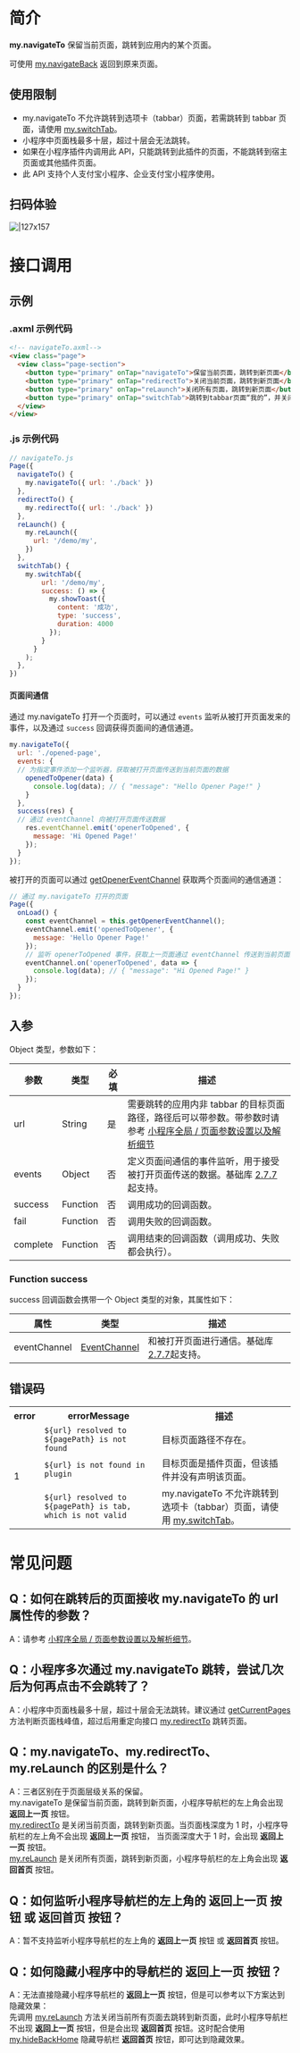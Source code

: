 # 简介
**my.navigateTo** 保留当前页面，跳转到应用内的某个页面。

可使用 [my.navigateBack](https://opendocs.alipay.com/mini/api/kc5zbx) 返回到原来页面。

## 使用限制

- my.navigateTo 不允许跳转到选项卡（tabbar）页面，若需跳转到 tabbar 页面，请使用 [my.switchTab](https://opendocs.alipay.com/mini/api/ui-tabbar)。
- 小程序中页面栈最多十层，超过十层会无法跳转。   
- 如果在小程序插件内调用此 API，只能跳转到此插件的页面，不能跳转到宿主页面或其他插件页面。
- 此 API 支持个人支付宝小程序、企业支付宝小程序使用。

## 扫码体验

![|127x157](https://gw.alipayobjects.com/zos/skylark-tools/public/files/dd2c5503ee803648fc67e316760d2fb4.jpeg#align=left&display=inline&height=157&margin=%5Bobject%20Object%5D&originHeight=157&originWidth=127&status=done&style=none&width=127)

# 接口调用

## 示例

### .axml 示例代码
```html
<!-- navigateTo.axml-->
<view class="page">
  <view class="page-section">
    <button type="primary" onTap="navigateTo">保留当前页面，跳转到新页面</button>
    <button type="primary" onTap="redirectTo">关闭当前页面，跳转到新页面</button>
    <button type="primary" onTap="reLaunch">关闭所有页面，跳转到新页面</button>
    <button type="primary" onTap="switchTab">跳转到tabbar页面“我的”，并关闭其他所有非 tabBar 页面</button>
  </view>
</view>
```

### .js 示例代码
```javascript
// navigateTo.js
Page({
  navigateTo() {
    my.navigateTo({ url: './back' })
  },
  redirectTo() {
    my.redirectTo({ url: './back' })
  },
  reLaunch() {
    my.reLaunch({
      url: '/demo/my',
    })
  },
  switchTab() {
    my.switchTab({
        url: '/demo/my',
        success: () => {
          my.showToast({
            content: '成功',
            type: 'success',
            duration: 4000
          });
        }
      }
    );
  },
})
```
#### 页面间通信
通过 my.navigateTo 打开一个页面时，可以通过 `events` 监听从被打开页面发来的事件，以及通过 `success` 回调获得页面间的通信通道。
```javascript
my.navigateTo({ 
  url: './opened-page',
  events: {
  // 为指定事件添加一个监听器，获取被打开页面传送到当前页面的数据
    openedToOpener(data) {
      console.log(data); // { "message": "Hello Opener Page!" }
    }
  },
  success(res) {
  // 通过 eventChannel 向被打开页面传送数据
  	res.eventChannel.emit('openerToOpened', {
      message: 'Hi Opened Page!'
    });
  }
});
```
被打开的页面可以通过 [getOpenerEventChannel](https://opendocs.alipay.com/mini/framework/page-detail#Page.prototype.getOpenerEventChannel) 获取两个页面间的通信通道：
```javascript
// 通过 my.navigateTo 打开的页面
Page({
  onLoad() {
    const eventChannel = this.getOpenerEventChannel();
    eventChannel.emit('openedToOpener', {
      message: 'Hello Opener Page!'
    });
    // 监听 openerToOpened 事件，获取上一页面通过 eventChannel 传送到当前页面的数据
    eventChannel.on('openerToOpened', data => {
      console.log(data); // { "message": "Hi Opened Page!" }
    });
  }
});
```

## 入参
Object 类型，参数如下：

| **参数** | **类型** | **必填** | **描述** |
| --- | --- | --- | --- |
| url | String | 是 | 需要跳转的应用内非 tabbar 的目标页面路径，路径后可以带参数。带参数时请参考 [小程序全局 / 页面参数设置以及解析细节](https://opendocs.alipay.com/mini/03durs)|
| events | Object | 否 | 定义页面间通信的事件监听，用于接受被打开页面传送的数据。基础库 [2.7.7](https://opendocs.alipay.com/mini/framework/lib-upgrade-v2) 起支持。 |
| success | Function | 否 | 调用成功的回调函数。 |
| fail | Function | 否 | 调用失败的回调函数。 |
| complete | Function | 否 | 调用结束的回调函数（调用成功、失败都会执行）。 |

### Function success
success 回调函数会携带一个 Object 类型的对象，其属性如下：

| **属性** | **类型** | **描述** |
| --- | --- | --- |
| eventChannel | [EventChannel](https://opendocs.alipay.com/mini/api/eventchannel) | 和被打开页面进行通信。基础库 [2.7.7](https://opendocs.alipay.com/mini/framework/lib-upgrade-v2)起支持。 |


## 错误码

<table>
  <tr>
    <th><b>error</b></th>
    <th><b>errorMessage</b></th>
    <th><b>描述</b></th>
  </tr>
  <tr>
    <td rowspan="3">1</td>
    <td><code>${url} resolved to ${pagePath} is not found</code></td>
    <td>目标页面路径不存在。</td>
  </tr>
  <tr>
    <td><code>${url} is not found in plugin</code></td>
    <td>目标页面是插件页面，但该插件并没有声明该页面。</td>
  </tr>
  <tr>
    <td><code>${url} resolved to ${pagePath} is tab, which is not valid</code></td>
    <td>my.navigateTo 不允许跳转到选项卡（tabbar）页面，请使用 <a href="https://opendocs.alipay.com/mini/api/ui-tabbar">my.switchTab</a>。</td>
  </tr>
</table>

# 常见问题
## Q：如何在跳转后的页面接收 my.navigateTo 的 url 属性传的参数？
A：请参考 [小程序全局 / 页面参数设置以及解析细节](https://opendocs.alipay.com/mini/03durs)。

## Q：小程序多次通过 my.navigateTo 跳转，尝试几次后为何再点击不会跳转了？
A：小程序中页面栈最多十层，超过十层会无法跳转。建议通过 [getCurrentPages](https://opendocs.alipay.com/mini/framework/getcurrentpages) 方法判断页面栈峰值，超过后用重定向接口 [my.redirectTo](https://opendocs.alipay.com/mini/api/fh18ky) 跳转页面。

## Q：my.navigateTo、my.redirectTo、my.reLaunch 的区别是什么？
A：三者区别在于页面层级关系的保留。   
my.navigateTo 是保留当前页面，跳转到新页面，小程序导航栏的左上角会出现 **返回上一页** 按钮。   
[my.redirectTo](https://opendocs.alipay.com/mini/api/fh18ky) 是关闭当前页面，跳转到新页面。当页面栈深度为 1 时，小程序导航栏的左上角不会出现 **返回上一页** 按钮， 当页面深度大于 1 时，会出现 **返回上一页** 按钮。   
[my.reLaunch](https://opendocs.alipay.com/mini/api/hmn54z) 是关闭所有页面，跳转到新页面，小程序导航栏的左上角会出现 **返回首页** 按钮。

## Q：如何监听小程序导航栏的左上角的 返回上一页 按钮 或 返回首页 按钮？
A：暂不支持监听小程序导航栏的左上角的 **返回上一页** 按钮 或 **返回首页** 按钮。

## Q：如何隐藏小程序中的导航栏的 返回上一页 按钮？
A：无法直接隐藏小程序导航栏的 **返回上一页** 按钮，但是可以参考以下方案达到隐藏效果：   
先调用 [my.reLaunch](https://opendocs.alipay.com/mini/api/hmn54z) 方法关闭当前所有页面去跳转到新页面，此时小程序导航栏不出现 **返回上一页** 按钮，但是会出现 **返回首页** 按钮。这时配合使用 [my.hideBackHome](https://opendocs.alipay.com/mini/api/ui-navigate) 隐藏导航栏 **返回首页** 按钮，即可达到隐藏效果。
